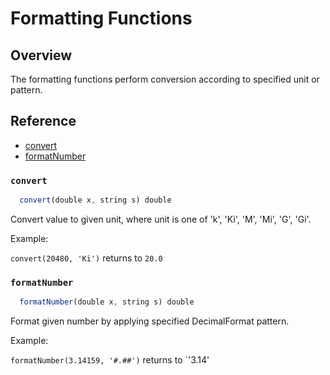 # Formatting Functions

## Overview

The formatting functions perform conversion according to specified unit or pattern.

## Reference

* [convert](#convert)
* [formatNumber](#formatnumber)

### `convert`

```javascript
  convert(double x, string s) double
```

Convert value to given unit, where unit is one of 'k', 'Ki', 'M', 'Mi', 'G', 'Gi'.

Example: 

`convert(20480, 'Ki')` returns to `20.0`

### `formatNumber`

```javascript
  formatNumber(double x, string s) double
```

Format given number by applying specified DecimalFormat pattern.

Example:
 
`formatNumber(3.14159, '#.##')` returns to `'3.14'

